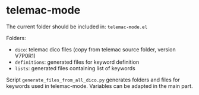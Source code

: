 telemac-mode
============

The current folder should be included in: `telemac-mode.el`

Folders:
* `dico`: telemac dico files (copy from telemac source folder, version V7P0R1)
* `definitions`: generated files for keyword definition
* `lists`: generated files containing list of keywords

Script `generate_files_from_all_dico.py` generates folders and files for keywords used in telemac-mode.
Variables can be adapted in the main part.
